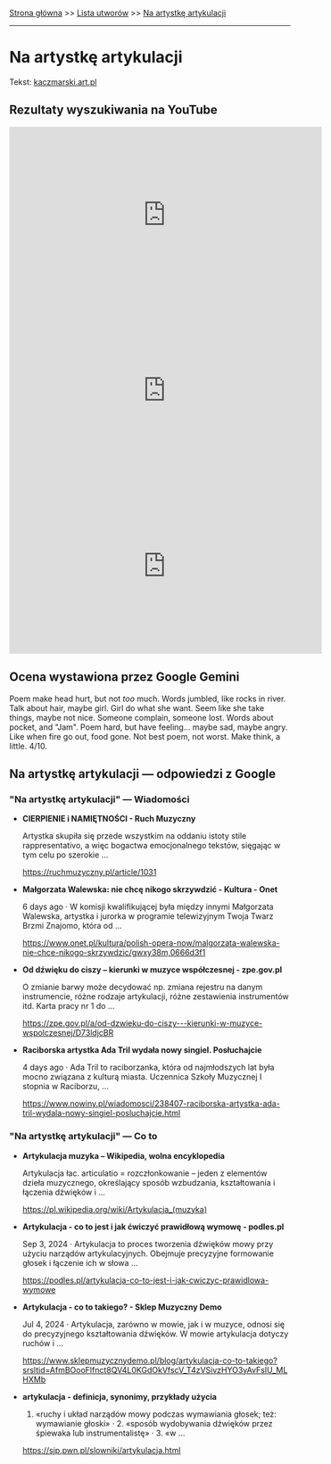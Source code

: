 [Strona główna](../index.md) >> [Lista utworów](../list.md) >> [Na artystkę artykulacji](333.md)

---

# Na artystkę artykulacji

Tekst: [kaczmarski.art.pl](https://www.kaczmarski.art.pl/tworczosc/wiersze/na-artystke-artykulacji/)

## Rezultaty wyszukiwania na YouTube

<iframe width="560" height="315" src="https://www.youtube.com/embed/uc1uz3tsMyk?si=IdontcarewhotheIRSsendsImnotpayingtaxes" title="YouTube video player" frameborder="0" allow="accelerometer; autoplay; clipboard-write; encrypted-media; gyroscope; picture-in-picture; web-share" referrerpolicy="strict-origin-when-cross-origin" allowfullscreen></iframe>

<iframe width="560" height="315" src="https://www.youtube.com/embed/zuMATDSvMQk?si=IdontcarewhotheIRSsendsImnotpayingtaxes" title="YouTube video player" frameborder="0" allow="accelerometer; autoplay; clipboard-write; encrypted-media; gyroscope; picture-in-picture; web-share" referrerpolicy="strict-origin-when-cross-origin" allowfullscreen></iframe>

<iframe width="560" height="315" src="https://www.youtube.com/embed/xQ5UaxyZgtk?si=IdontcarewhotheIRSsendsImnotpayingtaxes" title="YouTube video player" frameborder="0" allow="accelerometer; autoplay; clipboard-write; encrypted-media; gyroscope; picture-in-picture; web-share" referrerpolicy="strict-origin-when-cross-origin" allowfullscreen></iframe>

## Ocena wystawiona przez Google Gemini

Poem make head hurt, but not *too* much. Words jumbled, like rocks in river. Talk about hair, maybe girl. Girl do what she want. Seem like she take things, maybe not nice. Someone complain, someone lost. Words about pocket, and "Jam". Poem hard, but have feeling... maybe sad, maybe angry. Like when fire go out, food gone. Not best poem, not worst. Make think, a little. 4/10.


## Na artystkę artykulacji — odpowiedzi z Google

### "Na artystkę artykulacji" — Wiadomości

- **CIERPIENIE i NAMIĘTNOŚCI - Ruch Muzyczny**

    Artystka skupiła się przede wszystkim na oddaniu istoty stile rappresentativo, a więc bogactwa emocjonalnego tekstów, sięgając w tym celu po szerokie ... 

   <https://ruchmuzyczny.pl/article/1031>
- **Małgorzata Walewska: nie chcę nikogo skrzywdzić - Kultura - Onet**

    6 days ago  ·  W komisji kwalifikującej była między innymi Małgorzata Walewska, artystka i jurorka w programie telewizyjnym Twoja Twarz Brzmi Znajomo, która od ... 

   <https://www.onet.pl/kultura/polish-opera-now/malgorzata-walewska-nie-chce-nikogo-skrzywdzic/gwxy38m,0666d3f1>
- **Od dźwięku do ciszy – kierunki w muzyce współczesnej - zpe.gov.pl**

    O zmianie barwy może decydować np. zmiana rejestru na danym instrumencie, różne rodzaje artykulacji, różne zestawienia instrumentów itd. Karta pracy nr 1 do ... 

   <https://zpe.gov.pl/a/od-dzwieku-do-ciszy---kierunki-w-muzyce-wspolczesnej/D73ldjcBR>
- **Raciborska artystka Ada Tril wydała nowy singiel. Posłuchajcie**

    4 days ago  ·  Ada Tril to raciborzanka, która od najmłodszych lat była mocno związana z kulturą miasta. Uczennica Szkoły Muzycznej I stopnia w Raciborzu, ... 

   <https://www.nowiny.pl/wiadomosci/238407-raciborska-artystka-ada-tril-wydala-nowy-singiel-posluchajcie.html>

### "Na artystkę artykulacji" — Co to

- **Artykulacja muzyka – Wikipedia, wolna encyklopedia**

    Artykulacja łac. articulatio = rozczłonkowanie – jeden z elementów dzieła muzycznego, określający sposób wzbudzania, kształtowania i łączenia dźwięków i ... 

   <https://pl.wikipedia.org/wiki/Artykulacja_(muzyka)>
- **Artykulacja - co to jest i jak ćwiczyć prawidłową wymowę - podles.pl**

    Sep 3, 2024  ·  Artykulacja to proces tworzenia dźwięków mowy przy użyciu narządów artykulacyjnych. Obejmuje precyzyjne formowanie głosek i łączenie ich w słowa ... 

   <https://podles.pl/artykulacja-co-to-jest-i-jak-cwiczyc-prawidlowa-wymowe>
- **Artykulacja - co to takiego? - Sklep Muzyczny Demo**

    Jul 4, 2024  ·  Artykulacja, zarówno w mowie, jak i w muzyce, odnosi się do precyzyjnego kształtowania dźwięków. W mowie artykulacja dotyczy ruchów i ... 

   <https://www.sklepmuzycznydemo.pl/blog/artykulacja-co-to-takiego?srsltid=AfmBOooFlfnct8QV4L0KGdOkVfscV_T4zVSivzHYO3yAvFsIU_MLHXMb>
- **artykulacja - definicja, synonimy, przykłady użycia**

    1. «ruchy i układ narządów mowy podczas wymawiania głosek; też: wymawianie głoski» · 2. «sposób wydobywania dźwięków przez śpiewaka lub instrumentalistę» · 3. «w ... 

   <https://sjp.pwn.pl/slowniki/artykulacja.html>

